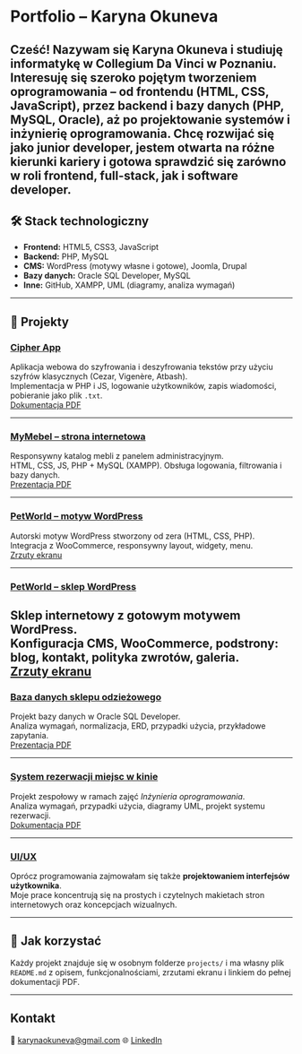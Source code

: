 # Portfolio – Karyna Okuneva

Cześć! Nazywam się **Karyna Okuneva** i studiuję informatykę w Collegium Da Vinci w Poznaniu.  
Interesuję się szeroko pojętym tworzeniem oprogramowania – od frontendu (HTML, CSS, JavaScript), przez backend i bazy danych (PHP, MySQL, Oracle), aż po projektowanie systemów i inżynierię oprogramowania.
Chcę rozwijać się jako junior developer, jestem otwarta na różne kierunki kariery i gotowa sprawdzić się zarówno w roli frontend, full-stack, jak i software developer.
---

## 🛠 Stack technologiczny
- **Frontend:** HTML5, CSS3, JavaScript  
- **Backend:** PHP, MySQL  
- **CMS:** WordPress (motywy własne i gotowe), Joomla, Drupal  
- **Bazy danych:** Oracle SQL Developer, MySQL  
- **Inne:** GitHub, XAMPP, UML (diagramy, analiza wymagań)  

---

## 📂 Projekty

###  [Cipher App](projects/cipher-app/)
Aplikacja webowa do szyfrowania i deszyfrowania tekstów przy użyciu szyfrów klasycznych (Cezar, Vigenère, Atbash).  
 Implementacja w PHP i JS, logowanie użytkowników, zapis wiadomości, pobieranie jako plik `.txt`.  
[Dokumentacja PDF](docs/szyfry.pdf)

---

###  [MyMebel – strona internetowa](projects/furniture-site/)
Responsywny katalog mebli z panelem administracyjnym.  
 HTML, CSS, JS, PHP + MySQL (XAMPP). Obsługa logowania, filtrowania i bazy danych.  
[Prezentacja PDF](docs/mymebel-prezentacja.pdf)

---

###  [PetWorld – motyw WordPress](projects/motyw-wordpress/)
Autorski motyw WordPress stworzony od zera (HTML, CSS, PHP).  
 Integracja z WooCommerce, responsywny layout, widgety, menu.  
[Zrzuty ekranu](assets/screenshots/)

---

###  [PetWorld – sklep WordPress](projects/strona-wordpress/)
Sklep internetowy z gotowym motywem WordPress.  
 Konfiguracja CMS, WooCommerce, podstrony: blog, kontakt, polityka zwrotów, galeria.  
[Zrzuty ekranu](docs/wordpress-strona.pdf)
---

###  [Baza danych sklepu odzieżowego](projects/db-shop-oracle/)
Projekt bazy danych w Oracle SQL Developer.  
 Analiza wymagań, normalizacja, ERD, przypadki użycia, przykładowe zapytania.  
[Prezentacja PDF](docs/baza-danych-prezentacja.pdf)

---

###  [System rezerwacji miejsc w kinie](projects/inzynieria-oprogramowania/)
Projekt zespołowy w ramach zajęć *Inżynieria oprogramowania*.  
 Analiza wymagań, przypadki użycia, diagramy UML, projekt systemu rezerwacji.  
[Dokumentacja PDF](docs/Project%20inrzyneria%20oprogramowania.pdf)

---

###  [ UI/UX ](/portfolio/ui-ux/)
Oprócz programowania zajmowałam się także **projektowaniem interfejsów użytkownika**.  
Moje prace koncentrują się na prostych i czytelnych makietach stron internetowych oraz koncepcjach wizualnych.


---

## 📌 Jak korzystać
Każdy projekt znajduje się w osobnym folderze `projects/` i ma własny plik `README.md` z opisem, funkcjonalnościami, zrzutami ekranu i linkiem do pełnej dokumentacji PDF.  

---

##  Kontakt
📧 karynaokuneva@gmail.com
🌐 [LinkedIn](www.linkedin.com/in/karynaokuneva) 
